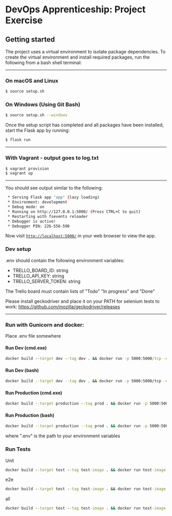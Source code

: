 # DevOps Apprenticeship: Project Exercise

## Getting started

The project uses a virtual environment to isolate package dependencies. To create the virtual environment and install required packages, run the following from a bash shell terminal:

---------------------
### On macOS and Linux
```bash
$ source setup.sh
```
### On Windows (Using Git Bash)
```bash
$ source setup.sh --windows
```


Once the setup script has completed and all packages have been installed, start the Flask app by running:
```bash
$ flask run
```
--------------------

### With Vagrant - output goes to log.txt
```bash
$ vagrant provision
$ vagrant up
```

------------


You should see output similar to the following:
```bash
 * Serving Flask app "app" (lazy loading)
 * Environment: development
 * Debug mode: on
 * Running on http://127.0.0.1:5000/ (Press CTRL+C to quit)
 * Restarting with fsevents reloader
 * Debugger is active!
 * Debugger PIN: 226-556-590
```
Now visit [`http://localhost:5000/`](http://localhost:5000/) in your web browser to view the app.

### Dev setup
.env should contain the following environment variables:
- TRELLO_BOARD_ID: string
- TRELLO_API_KEY: string
- TRELLO_SERVER_TOKEN: string 

The Trello board must contain lists of "Todo" "In progress" and "Done"

Please install geckodriver and place it on your PATH for selenium tests to work: https://github.com/mozilla/geckodriver/releases


-------

### Run with Gunicorn and docker:
Place .env file somewhere

#### Run Dev (cmd.exe)
```cmd
docker build --target dev --tag dev . && docker run -p 5000:5000/tcp -d -v %cd%:/todo-app --env-file .env dev
```

#### Run Dev (bash)
```bash
docker build --target dev --tag dev . && docker run -p 5000:5000/tcp -d -v $(pwd):/todo-app --env-file .env dev
```

#### Run Production (cmd.exe)
```cmd
docker build --target production --tag prod . && docker run -p 5000:5000/tcp -d --env-file .env prod
```

#### Run Production (bash)
```bash
docker build --target production --tag prod . && docker run -p 5000:5000/tcp -d --env-file .env prod
```
where ".env" is the path to your environment variables


### Run Tests
Unit
```cmd
docker build --target test --tag test-image . && docker run test-image tests
```

e2e
```cmd
docker build --target test --tag test-image . && docker run test-image tests_e2e
```

all
```cmd
docker build --target test --tag test-image . && docker run test-image
```

